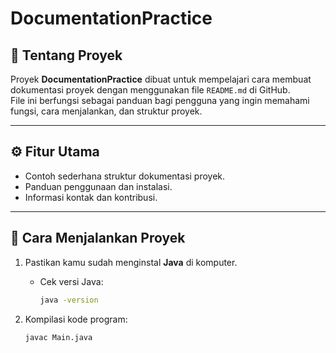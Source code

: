 # DocumentationPractice

## 📖 Tentang Proyek
Proyek **DocumentationPractice** dibuat untuk mempelajari cara membuat dokumentasi proyek dengan menggunakan file `README.md` di GitHub.  
File ini berfungsi sebagai panduan bagi pengguna yang ingin memahami fungsi, cara menjalankan, dan struktur proyek.

---

## ⚙️ Fitur Utama
- Contoh sederhana struktur dokumentasi proyek.
- Panduan penggunaan dan instalasi.
- Informasi kontak dan kontribusi.

---

## 🚀 Cara Menjalankan Proyek

1. Pastikan kamu sudah menginstal **Java** di komputer.
   - Cek versi Java:
     ```bash
     java -version
     ```

2. Kompilasi kode program:
   ```bash
   javac Main.java
